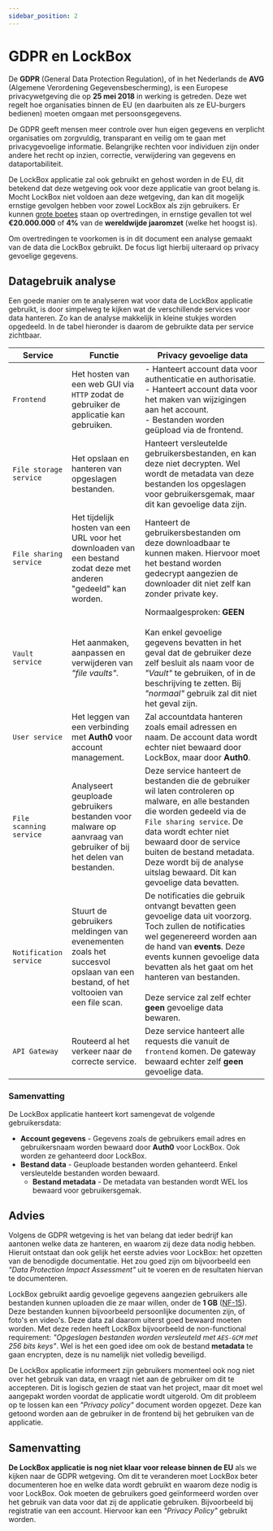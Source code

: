 ```yaml
---
sidebar_position: 2
---
```

# GDPR en LockBox
De **GDPR** (General Data Protection Regulation), of in het Nederlands de **AVG** (Algemene Verordening Gegevensbescherming), is een Europese privacywetgeving die op **25 mei 2018** in werking is getreden. Deze wet regelt hoe organisaties binnen de EU (en daarbuiten als ze EU-burgers bedienen) moeten omgaan met persoonsgegevens.

De GDPR geeft mensen meer controle over hun eigen gegevens en verplicht organisaties om zorgvuldig, transparant en veilig om te gaan met privacygevoelige informatie. Belangrijke rechten voor individuen zijn onder andere het recht op inzien, correctie, verwijdering van gegevens en dataportabiliteit.

De LockBox applicatie zal ook gebruikt en gehost worden in de EU, dit betekend dat deze wetgeving ook voor deze applicatie van groot belang is. Mocht LockBox niet voldoen aan deze wetgeving, dan kan dit mogelijk ernstige gevolgen hebben voor zowel LockBox als zijn gebruikers. Er kunnen [grote boetes](https://gdpr-info.eu/art-83-gdpr/) staan op overtredingen, in ernstige gevallen tot wel **€20.000.000** of **4%** van de **wereldwijde jaaromzet** (welke het hoogst is). 

Om overtredingen te voorkomen is in dit document een analyse gemaakt van de data die LockBox gebruikt. De focus ligt hierbij uiteraard op privacy gevoelige gegevens.

## Datagebruik analyse
Een goede manier om te analyseren wat voor data de LockBox applicatie gebruikt, is door simpelweg te kijken wat de verschillende services voor data hanteren. Zo kan de analyse makkelijk in kleine stukjes worden opgedeeld. In de tabel hieronder is daarom de gebruikte data per service zichtbaar. 

| Service                 | Functie                                                                                                                         | Privacy gevoelige data                                                                                                                                                                                                                                                                                                       |
| ----------------------- | ------------------------------------------------------------------------------------------------------------------------------- | ---------------------------------------------------------------------------------------------------------------------------------------------------------------------------------------------------------------------------------------------------------------------------------------------------------------------------- |
| `Frontend`              | Het hosten van een web GUI via `HTTP` zodat de gebruiker de applicatie kan gebruiken.                                           | - Hanteert account data voor authenticatie en authorisatie.<br/>- Hanteert account data voor het maken van wijzigingen aan het account.<br/>- Bestanden worden geüpload via de frontend.                                                                                                                                     |
| `File storage service`  | Het opslaan en hanteren van opgeslagen bestanden.                                                                               | Hanteert versleutelde gebruikersbestanden, en kan deze niet decrypten. Wel wordt de metadata van deze bestanden los opgeslagen voor gebruikersgemak, maar dit kan gevoelige data zijn.                                                                                                                                       |
| `File sharing service`  | Het tijdelijk hosten van een URL voor het downloaden van een bestand zodat deze met anderen "gedeeld" kan worden.               | Hanteert de gebruikersbestanden om deze downloadbaar te kunnen maken. Hiervoor moet het bestand worden gedecrypt aangezien de downloader dit niet zelf kan zonder private key.                                                                                                                                               |
| `Vault service`         | Het aanmaken, aanpassen en verwijderen van *"file vaults"*.                                                                     | Normaalgesproken: **GEEN**<br/><br/>Kan enkel gevoelige gegevens bevatten in het geval dat de gebruiker deze zelf besluit als naam voor de *"Vault"* te gebruiken, of in de beschrijving te zetten. Bij *"normaal"* gebruik zal dit niet het geval zijn.                                                                     |
| `User service`          | Het leggen van een verbinding met **Auth0** voor account management.                                                            | Zal accountdata hanteren zoals email adressen en naam. De account data wordt echter niet bewaard door LockBox, maar door **Auth0**.                                                                                                                                                                                          |
| `File scanning service` | Analyseert geuploade gebruikers bestanden voor malware op aanvraag van gebruiker of bij het delen van bestanden.                | Deze service hanteert de bestanden die de gebruiker wil laten controleren op malware, en alle bestanden die worden gedeeld via de `File sharing service`. De data wordt echter niet bewaard door de service buiten de bestand metadata. Deze wordt bij de analyse uitslag bewaard. Dit kan gevoelige data bevatten.          |
| `Notification service`  | Stuurt de gebruikers meldingen van evenementen zoals het succesvol opslaan van een bestand, of het voltooien van een file scan. | De notificaties die gebruik ontvangt bevatten geen gevoelige data uit voorzorg. Toch zullen de notificaties wel gegenereerd worden aan de hand van **events**. Deze events kunnen gevoelige data bevatten als het gaat om het hanteren van bestanden.<br/><br/>Deze service zal zelf echter **geen** gevoelige data bewaren. |
| `API Gateway`           | Routeerd al het verkeer naar de correcte service.                                                                               | Deze service hanteert alle requests die vanuit de `frontend` komen. De gateway bewaard echter zelf **geen** gevoelige data.                                                                                                                                                                                                  |

### Samenvatting
De LockBox applicatie hanteert kort samengevat de volgende gebruikersdata:
- **Account gegevens** - Gegevens zoals de gebruikers email adres en gebruikersnaam worden bewaard door **Auth0** voor LockBox. Ook worden ze gehanteerd door LockBox.
- **Bestand data** - Geuploade bestanden worden gehanteerd. Enkel versleutelde bestanden worden bewaard.
	- **Bestand metadata** - De metadata van bestanden wordt WEL los bewaard voor gebruikersgemak. 


## Advies
Volgens de GDPR wetgeving is het van belang dat ieder bedrijf kan aantonen welke data ze hanteren, en waarom zij deze data nodig hebben. Hieruit ontstaat dan ook gelijk het eerste advies voor LockBox: het opzetten van de benodigde documentatie. Het zou goed zijn om bijvoorbeeld een *"Data Protection Impact Assessment"* uit te voeren en de resultaten hiervan te documenteren.

LockBox gebruikt aardig gevoelige gegevens aangezien gebruikers alle bestanden kunnen uploaden die ze maar willen, onder de **1 GB** ([NF-15](https://rikdgd.github.io/rikdegoede-s6-docs/docs/Application-Design/analyse-document)). Deze bestanden kunnen bijvoorbeeld persoonlijke documenten zijn, of foto's en video's. Deze data zal daarom uiterst goed bewaard moeten worden. Met deze reden heeft LockBox bijvoorbeeld de non-functional requirement: *"Opgeslagen bestanden worden versleuteld met `AES-GCM` met 256 bits keys"*. Wel is het een goed idee om ook de bestand **metadata** te gaan encrypten, deze is nu namelijk niet volledig beveiligd. 

De LockBox applicatie informeert zijn gebruikers momenteel ook nog niet over het gebruik van data, en vraagt niet aan de gebruiker om dit te accepteren. Dit is logisch gezien de staat van het project, maar dit moet wel aangepakt worden voordat de applicatie wordt uitgerold. Om dit probleem op te lossen kan een *"Privacy policy"* document worden opgezet. Deze kan getoond worden aan de gebruiker in de frontend bij het gebruiken van de applicatie. 


## Samenvatting
**De LockBox applicatie is nog niet klaar voor release binnen de EU** als we kijken naar de GDPR wetgeving. Om dit te veranderen moet LockBox beter documenteren hoe en welke  data wordt gebruikt en waarom deze nodig is voor LockBox. Ook moeten de gebruikers goed geïnformeerd worden over het gebruik van data voor dat zij de applicatie gebruiken. Bijvoorbeeld bij registratie van een account. Hiervoor kan een *"Privacy Policy"* gebruikt worden. 